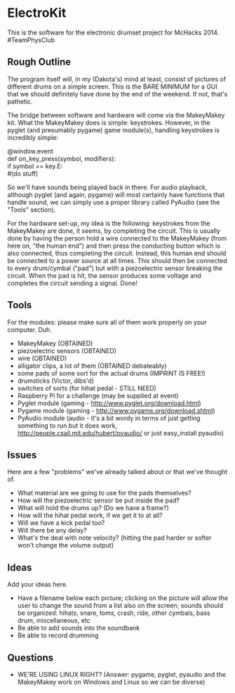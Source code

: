 # ElectroKit

This is the software for the electronic drumset project for McHacks 2014. #TeamPhysClub


## Rough Outline

The program itself will, in my (Dakota's) mind at least, consist of pictures of different drums on a simple screen. This is the BARE MINIMUM for a GUI that we should definitely have done by the end of the weekend. If not, that's pathetic.

The bridge between software and hardware will come via the MakeyMakey kit. What the MakeyMakey does is simple: keystrokes. However, in the pyglet (and presumably pygame) game module(s), handling keystrokes is incredibly simple:

@window.event  
def on_key_press(symbol, modifiers):  
    if symbol == key.E:  
        #(do stuff)  

So we'll have sounds being played back in there. For audio playback, although pyglet (and again, pygame) will most certainly have functions that handle sound, we can simply use a proper library called PyAudio (see the "Tools" section).

For the hardware set-up, my idea is the following: keystrokes from the MakeyMakey are done, it seems, by completing the circuit. This is usually done by having the person hold a wire connected to the MakeyMakey (from here on, "the human end") and then press the conducting button which is also connected, thus completing the circuit. Instead, this human end should be connected to a power source at all times. This should then be connected to every drum/cymbal ("pad") but with a piezoelectric sensor breaking the circuit. When the pad is hit, the sensor produces some voltage and completes the circuit sending a signal. Done!


## Tools

For the modules: please make sure all of them work properly on your computer. Duh.

- MakeyMakey (OBTAINED)
- piezoelectric sensors (OBTAINED)
- wire (OBTAINED)
- alligator clips, a lot of them (OBTAINED debateably)
- some pads of some sort for the actual drums (IMPRINT IS FREE!)
- drumsticks (Victor, dibs'd)
- switches of sorts (for hihat pedal - STILL NEED)
- Raspberry Pi for a challenge (may be supplied at event)
- Pyglet module (gaming - http://www.pyglet.org/download.html)
- Pygame module (gaming - http://www.pygame.org/download.shtml)
- PyAudio module (audio - it's a bit wordy in terms of just getting something to run but it does work, http://people.csail.mit.edu/hubert/pyaudio/ or just easy_install pyaudio)


## Issues

Here are a few "problems" we've already talked about or that we've thought of.

- What material are we going to use for the pads themselves?
- How will the piezoelectric sensor be put inside the pad?
- What will hold the drums up? (Do we have a frame?)
- How will the hihat pedal work, if we get it to at all?
- Will we have a kick pedal too?
- Will there be any delay?
- What's the deal with note velocity? (hitting the pad harder or softer won't change the volume output)


## Ideas

Add your ideas here.
- Have a filename below each picture; clicking on the picture will allow the user to change the sound from a list also on the screen; sounds should be organized: hihats, snare, toms, crash, ride, other cymbals, bass drum, miscellaneous, etc
- Be able to add sounds into the soundbank
- Be able to record drumming

## Questions

- WE'RE USING LINUX RIGHT? (Answer: pygame, pyglet, pyaudio and the MakeyMakey work on Windows and Linux so we can be diverse)